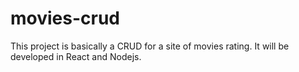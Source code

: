 # movies-crud
This project is basically a CRUD for a site of movies rating. It will be developed in React and Nodejs.
